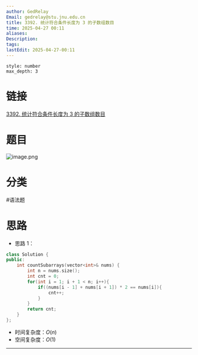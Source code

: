 ```yaml
---
author: GedRelay
Email: gedrelay@stu.jnu.edu.cn
title: 3392. 统计符合条件长度为 3 的子数组数目
time: 2025-04-27 00:11
aliases: 
Description: 
tags: 
lastEdit: 2025-04-27-00:11
---
```


```toc
style: number
max_depth: 3
```

# 链接
[3392. 统计符合条件长度为 3 的子数组数目](https://leetcode.cn/problems/count-subarrays-of-length-three-with-a-condition/) 

# 题目
![image.png](https://ged-pic-bed.oss-cn-guangzhou.aliyuncs.com/img/202504270011420.png)


# 分类
#语法题 

# 思路
- 思路 1：


```cpp
class Solution {
public:
    int countSubarrays(vector<int>& nums) {
        int n = nums.size();
        int cnt = 0;
        for(int i = 1; i + 1 < n; i++){
            if((nums[i - 1] + nums[i + 1]) * 2 == nums[i]){
                cnt++;
            }
        }
        return cnt;
    }
};
```


- 时间复杂度：${O\left( n \right)  }$ 
- 空间复杂度：${O\left( 1 \right)  }$ 


---

